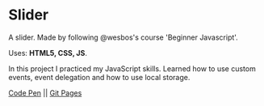 # Slider

A slider.
Made by following @wesbos's course 'Beginner Javascript'.

Uses: **HTML5, CSS, JS**.

In this project I practiced my JavaScript skills. Learned how to use custom events, event delegation and how to use local storage.

[Code Pen](https://codepen.io/spline/pen/RwWaoLB) || [Git Pages](https://splinekonstantin.github.io/Slider/)
